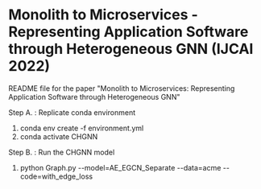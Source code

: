 # Monolith to Microservices - Representing Application Software through Heterogeneous GNN (IJCAI 2022)

README file for the paper "Monolith to Microservices: Representing Application Software through Heterogeneous GNN"

Step A. : Replicate conda environment
1. conda env create -f environment.yml
2. conda activate CHGNN

Step B. : Run the CHGNN model 
1. python Graph.py --model=AE_EGCN_Separate --data=acme --code=with_edge_loss
